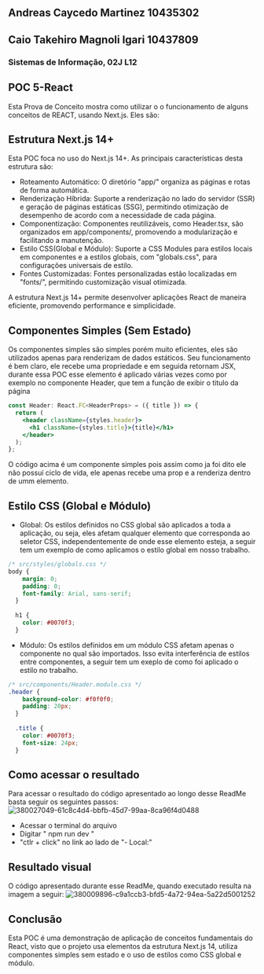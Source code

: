 ## Andreas Caycedo Martinez 10435302
## Caio Takehiro Magnoli Igari 10437809
### Sistemas de Informação, 02J L12
## POC 5-React
Esta Prova de Conceito mostra como utilizar o o funcionamento de alguns conceitos de REACT, usando Next.js. Eles são:

## Estrutura Next.js 14+
Esta POC foca no uso do Next.js 14+. As principais características desta estrutura são:

- Roteamento Automático: O diretório "app/" organiza as páginas e rotas de forma automática.
- Renderização Híbrida: Suporte a renderização no lado do servidor (SSR) e geração de páginas estáticas (SSG), permitindo otimização de desempenho de acordo com a necessidade de cada página.
- Componentização: Componentes reutilizáveis, como Header.tsx, são organizados em app/components/, promovendo a modularização e facilitando a manutenção.
- Estilo CSS(Global e Módulo): Suporte a CSS Modules para estilos locais em componentes e a estilos globais, com "globals.css", para configurações universais de estilo.
- Fontes Customizadas: Fontes personalizadas estão localizadas em "fonts/", permitindo customização visual otimizada.
  
A estrutura Next.js 14+ permite desenvolver aplicações React de maneira eficiente, promovendo performance e simplicidade.

## Componentes Simples (Sem Estado)
Os componentes simples são simples porém muito eficientes, eles são utilizados apenas para renderizam de dados estáticos. Seu funcionamento é bem claro, ele recebe uma propriedade e em seguida retornam JSX, durante essa POC esse elemento é aplicado várias vezes como por exemplo no componente Header, que tem a função de exibir o titulo da página
```jsx
const Header: React.FC<HeaderProps> = ({ title }) => {
  return (
    <header className={styles.header}>
      <h1 className={styles.title}>{title}</h1>
    </header>
  );
};
```
O código acima é um componente simples pois assim como ja foi dito ele não possuí ciclo de vida, ele apenas recebe uma prop e a renderiza dentro de umm elemento.
## Estilo CSS (Global e Módulo)
- Global:
Os estilos definidos no CSS global são aplicados a toda a aplicação, ou seja, eles afetam qualquer elemento que corresponda ao seletor CSS, independentemente de onde esse elemento esteja, a seguir tem um exemplo de como aplicamos o estilo global em nosso trabalho.
```css
/* src/styles/globals.css */
body {
    margin: 0;
    padding: 0;
    font-family: Arial, sans-serif;
  }
  
  h1 {
    color: #0070f3;
  }
```

- Módulo:
Os estilos definidos em um módulo CSS afetam apenas o componente no qual são importados. Isso evita interferência de estilos entre componentes, a seguir tem um exeplo de como foi aplicado o estilo no trabalho.
```css
/* src/components/Header.module.css */
.header {
    background-color: #f0f0f0;
    padding: 20px;
  }
  
  .title {
    color: #0070f3;
    font-size: 24px;
  }
```
## Como acessar o resultado
Para acessar o resultado do código apresentado ao longo desse ReadMe basta seguir os seguintes passos:
![380027049-61c8c4d4-bbfb-45d7-99aa-8ca96f4d0488](https://github.com/user-attachments/assets/79bf4e7f-0c66-4018-9cc8-7053f16bdeea)
- Acessar o terminal do arquivo
- Digitar " npm run dev "
- "ctlr + click" no link ao lado de "- Local:"


## Resultado visual 
O código apresentado durante esse ReadMe, quando executado resulta na imagem a seguir:
![380009896-c9a1ccb3-bfd5-4a72-94ea-5a22d5001252](https://github.com/user-attachments/assets/f6c49652-375c-40df-a873-0114086d2d1d)

## Conclusão 
Esta POC é uma demonstração de aplicação de conceitos fundamentais do React, visto que o projeto usa elementos da estrutura Next.js 14, utiliza componentes simples sem estado e o uso de estilos como CSS global e módulo.

